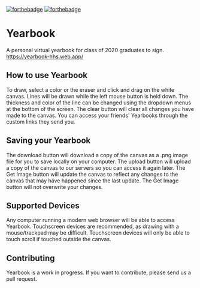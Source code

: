 [![forthebadge](https://forthebadge.com/images/badges/made-with-javascript.svg)](https://forthebadge.com) [![forthebadge](https://forthebadge.com/images/badges/uses-html.svg)](https://forthebadge.com)
# Yearbook  
A personal virtual yearbook for class of 2020 graduates to sign.  
https://yearbook-hhs.web.app/

## How to use Yearbook
To draw, select a color or the eraser and click and drag on the white canvas. Lines will be drawn while the left mouse button is held down. The thickness and color of the line can be changed using the dropdown menus at the bottom of the screen. The clear button will clear all changes you have made to the canvas. You can access your friends' Yearbooks through the custom links they send you.  

## Saving your Yearbook  
The download button will download a copy of the canvas as a .png image file for you to save locally on your computer. The upload button will upload a copy of the canvas to our servers so you can access it again later. The Get Image button will update the canvas to reflect any changes to the canvas that may have happened since the last update. The Get Image button will not overwrite your changes.  

## Supported Devices  
Any computer running a modern web browser will be able to access Yearbook. Touchscreen devices are recommended, as drawing with a mouse/trackpad may be difficult. Touchscreen devices will only be able to touch scroll if touched outside the canvas.  

## Contributing  
Yearbook is a work in progress. If you want to contribute, please send us a pull request.
